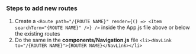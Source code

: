### Steps to add new routes

  1. Create a `<Route path="/{ROUTE NAME}" render={() => <Item searchTerm="{ROUTE NAME}" />} />` inside the App.js file above or below the existing routes
  2. Do the same in the **components/Navigation.js** file `<li><NavLink to="/{ROUTER NAME}">{ROUTER NAME}</NavLink></li>`